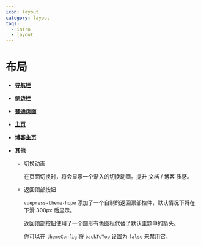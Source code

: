 ```yaml
---
icon: layout
category: layout
tags:
  - intro
  - layout
---
```


# 布局

- [**导航栏**](navbar.md)

- [**侧边栏**](sidebar.md)

- [**普通页面**](page.md)

- [**主页**](home.md)

- [**博客主页**](blog.md)

- **其他**

  - 切换动画

    在页面切换时，将会显示一个渐入的切换动画。提升 文档 / 博客 质感。

  - 返回顶部按钮

    `vuepress-theme-hope` 添加了一个自制的返回顶部控件，默认情况下将在下滑 300px 后显示。

    返回顶部按钮使用了一个圆形有色图标代替了默认主题中的箭头。

    你可以在 `themeConfig` 将 `backToTop` 设置为 `false` 来禁用它。
